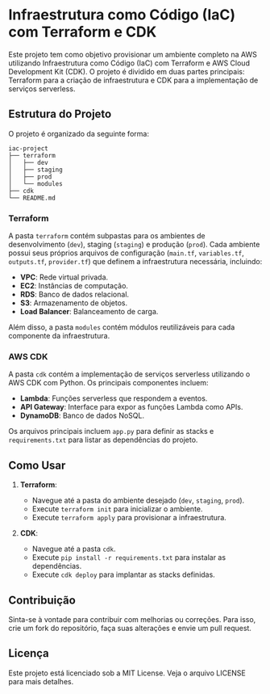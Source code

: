 # Infraestrutura como Código (IaC) com Terraform e CDK

Este projeto tem como objetivo provisionar um ambiente completo na AWS utilizando Infraestrutura como Código (IaC) com Terraform e AWS Cloud Development Kit (CDK). O projeto é dividido em duas partes principais: Terraform para a criação de infraestrutura e CDK para a implementação de serviços serverless.

## Estrutura do Projeto

O projeto é organizado da seguinte forma:

```
iac-project
├── terraform
│   ├── dev
│   ├── staging
│   ├── prod
│   └── modules
├── cdk
└── README.md
```

### Terraform

A pasta `terraform` contém subpastas para os ambientes de desenvolvimento (`dev`), staging (`staging`) e produção (`prod`). Cada ambiente possui seus próprios arquivos de configuração (`main.tf`, `variables.tf`, `outputs.tf`, `provider.tf`) que definem a infraestrutura necessária, incluindo:

- **VPC**: Rede virtual privada.
- **EC2**: Instâncias de computação.
- **RDS**: Banco de dados relacional.
- **S3**: Armazenamento de objetos.
- **Load Balancer**: Balanceamento de carga.

Além disso, a pasta `modules` contém módulos reutilizáveis para cada componente da infraestrutura.

### AWS CDK

A pasta `cdk` contém a implementação de serviços serverless utilizando o AWS CDK com Python. Os principais componentes incluem:

- **Lambda**: Funções serverless que respondem a eventos.
- **API Gateway**: Interface para expor as funções Lambda como APIs.
- **DynamoDB**: Banco de dados NoSQL.

Os arquivos principais incluem `app.py` para definir as stacks e `requirements.txt` para listar as dependências do projeto.

## Como Usar

1. **Terraform**:
   - Navegue até a pasta do ambiente desejado (`dev`, `staging`, `prod`).
   - Execute `terraform init` para inicializar o ambiente.
   - Execute `terraform apply` para provisionar a infraestrutura.

2. **CDK**:
   - Navegue até a pasta `cdk`.
   - Execute `pip install -r requirements.txt` para instalar as dependências.
   - Execute `cdk deploy` para implantar as stacks definidas.

## Contribuição

Sinta-se à vontade para contribuir com melhorias ou correções. Para isso, crie um fork do repositório, faça suas alterações e envie um pull request.

## Licença

Este projeto está licenciado sob a MIT License. Veja o arquivo LICENSE para mais detalhes.